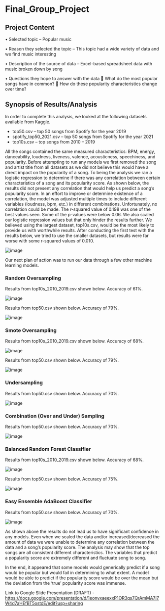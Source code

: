 # Final_Group_Project

## Project Content

•	Selected topic – Popular music

•	Reason they selected the topic – This topic had a wide variety of data and we find music interesting

•	Description of the source of data – Excel-based spreadsheet data with music broken down by song

•	Questions they hope to answer with the data
  	What do the most popular songs have in common?
  	How do these popularity characteristics change over time?
  
## Synopsis of Results/Analysis

In order to complete this analysis, we looked at the following datasets available from Kaggle.

- top50.csv – top 50 songs from Spotify for the year 2019
- spotify_top50_2021.csv – top 50 songs from Spotify for the year 2021
- top10s.csv – top songs from 2010 – 2019

All the songs contained the same measured characteristics: BPM, energy, danceability, loudness, liveness, valence, acousticness, speechiness, and popularity. Before attempting to run any models we first removed the song and artist title from all datasets as we did not believe this would have a direct impact on the popularity of a song. 
To being the analysis we ran a logistic regression to determine if there was any correlation between certain characteristics of a song and its popularity score.  As shown below, the results did not present any correlation that would help us predict a song’s popularity score. In an effort to improve or determine existence of a correlation, the model was adjusted multiple times to include different variables (loudness, bpm, etc.) in different combinations. Unfortunately, no correlation could be made. The r-squared value of 0.198 was one of the best values seen. Some of the p-values were below 0.06. We also scaled our logistic regression values but that only hinder the results further. We believed using the largest dataset, top10s.csv, would be the most likely to provide us with worthwhile results. After conducting the first test with the results below, we tried to use the smaller datasets, but results were far worse with some r-squared values of 0.010. 

![image](https://user-images.githubusercontent.com/96085210/173848545-6b72fc12-8ecf-4f10-8e96-23f511174bc8.png)

Our next plan of action was to run our data through a few other machine learning models.

### Random Oversampling

Results from top10s_2010_2019.csv shown below. Accuracy of 61%.

![image](https://user-images.githubusercontent.com/96085210/173848781-6b43e815-e8df-45e6-9ff5-970c1891e95a.png)

Results from top50.csv shown below. Accuracy of 79%.
 
![image](https://user-images.githubusercontent.com/96085210/173848844-c25b981d-893a-4b99-87a8-68cdf1a89371.png)

 
### Smote Oversampling

Results from top10s_2010_2019.csv shown below. Accuracy of 68%.
 
![image](https://user-images.githubusercontent.com/96085210/173849114-ac2bffcc-a64f-4381-8381-2e5fe9cdf23c.png)


Results from top50.csv shown below. Accuracy of 79%.

![image](https://user-images.githubusercontent.com/96085210/173849137-c4df560a-4ffc-4b41-9ca4-7a6e46019f4c.png)

 
### Undersampling

Results from top50.csv shown below. Accuracy of 70%.
 
![image](https://user-images.githubusercontent.com/96085210/173849198-a1173857-f7da-4703-a59b-196901acb172.png)


### Combination (Over and Under) Sampling

Results from top50.csv shown below. Accuracy of 70%.

![image](https://user-images.githubusercontent.com/96085210/173849255-6a402d6e-9a01-458b-b97f-987aa9f6826d.png)
 
### Balanced Random Forest Classifier

Results from top10s_2010_2019.csv shown below. Accuracy of 68%.

![image](https://user-images.githubusercontent.com/96085210/173849318-ff8d7d49-949c-4326-98e2-63c4d73a16db.png)
 
Results from top50.csv shown below. Accuracy of 75%.

![image](https://user-images.githubusercontent.com/96085210/173849356-95d23010-f445-4732-a9f4-c1832c2aefd5.png)
 
### Easy Ensemble AdaBoost Classifier

Results from top50.csv shown below. Accuracy of 70%.

![image](https://user-images.githubusercontent.com/96085210/173849457-2c068800-68f9-4fea-b385-999191c7c5e7.png)

 
As shown above the results do not lead us to have significant confidence in any models. Even when we scaled the data and/or increased/decreased the amount of data we were unable to determine any correlation between the data and a song’s popularity score. The analysis may show that the top songs are all consistent different characteristics. The variables that predict a popularity score are extremely different and fluctuate song to song. 

In the end, it appeared that some models would generically predict if a song would be popular but would fail in determining to what extent. A model would be able to predict if the popularity score would be over the mean but the deviation from the ‘true’ popularity score was immense. 


Link to Google Slide Presentation (DRAFT) - https://docs.google.com/presentation/d/1eonvxaeexxP1OR3qs7QrAmMA7I7W4d7aHEfBT5ostdE/edit?usp=sharing
